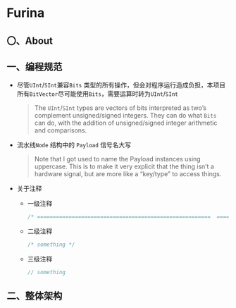 # Furina

## 〇、About

## 一、编程规范

- 尽管`UInt`/`SInt`兼容`Bits` 类型的所有操作，但会对程序运行造成负担，本项目所有`BitVector`尽可能使用`Bits`，需要运算时转为`UInt`/`SInt`

  > The `UInt`/`SInt` types are vectors of bits interpreted as two’s complement unsigned/signed integers. They can do what `Bits` can do, with the addition of unsigned/signed integer arithmetic and comparisons.

- 流水线`Node` 结构中的 `Payload` 信号名大写

  > Note that I got used to name the Payload instances using uppercase. This is to make it very explicit that the thing isn’t a hardware signal, but are more like a “key/type” to access things.

- 关于注释
  - 一级注释
    
    ```scala
    /* =======================================================  ======================================================= */
    ```
    
  - 二级注释
  
    ```scala
    /* something */
    ```
  
  - 三级注释
  
    ```scala
    // something
    ```
## 二、整体架构
